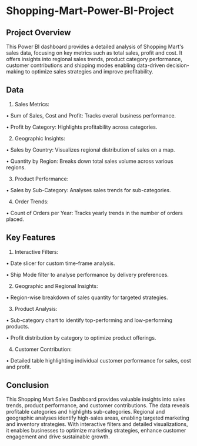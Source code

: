 # Shopping-Mart-Power-BI-Project

## Project Overview

This Power BI dashboard provides a detailed analysis of Shopping Mart's sales data, focusing on key metrics such as total sales, profit and cost. It offers insights into regional sales trends, product category performance, customer contributions and shipping modes enabling data-driven decision-making to optimize sales strategies and improve profitability.


## Data
1.	Sales Metrics:
   
  •	Sum of Sales, Cost and Profit: Tracks overall business performance.
  
  •	Profit by Category: Highlights profitability across categories.

2.	Geographic Insights:
   
  •   Sales by Country: Visualizes regional distribution of sales on a map.
  
  •	Quantity by Region: Breaks down total sales volume across various regions.

3.	Product Performance:
   
  •	Sales by Sub-Category: Analyses sales trends for sub-categories.

4.	Order Trends:
   
  •	Count of Orders per Year: Tracks yearly trends in the number of orders placed.

  
  ## Key Features
  
1.	Interactive Filters:
   
  •	Date slicer for custom time-frame analysis.
  
  •	Ship Mode filter to analyse performance by delivery preferences.

2.	Geographic and Regional Insights:
   
  •	Region-wise breakdown of sales quantity for targeted strategies.

3.	Product Analysis:
   
  •	Sub-category chart to identify top-performing and low-performing products.

  •	Profit distribution by category to optimize product offerings.

4.	Customer Contribution:
   
  •	Detailed table highlighting individual customer performance for sales, cost and profit.

  ## Conclusion

This Shopping Mart Sales Dashboard provides valuable insights into sales trends, product performance, and customer contributions. The data reveals profitable categories and highlights sub-categories. Regional and geographic analyses identify high-sales areas, enabling targeted marketing and inventory strategies.  With interactive filters and detailed visualizations, it enables businesses to optimize marketing strategies, enhance customer engagement and drive sustainable growth.

